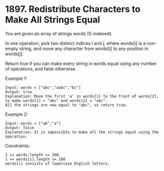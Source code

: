 # 1897. Redistribute Characters to Make All Strings Equal

You are given an array of strings words (0-indexed).

In one operation, pick two distinct indices i and j, where words[i] is a non-empty string, and move any character from words[i] to any position in words[j].

Return true if you can make every string in words equal using any number of operations, and false otherwise.

 

Example 1:

    Input: words = ["abc","aabc","bc"]
    Output: true
    Explanation: Move the first 'a' in words[1] to the front of words[2],
    to make words[1] = "abc" and words[2] = "abc".
    All the strings are now equal to "abc", so return true.

Example 2:

    Input: words = ["ab","a"]
    Output: false
    Explanation: It is impossible to make all the strings equal using the operation.

 

Constraints:

    1 <= words.length <= 100
    1 <= words[i].length <= 100
    words[i] consists of lowercase English letters.

